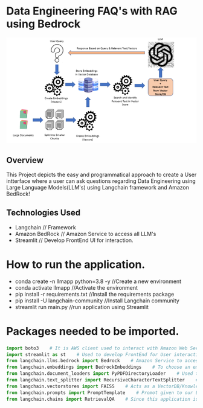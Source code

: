 # Data Engineering FAQ's with RAG using Bedrock
![Project Architecture](ScreenShots/Screenshot6.png)

## Overview
This Project depicts the easy and programmatical approach to create a User intterface where a user can ask questions regarding Data Engineering using Large Language Models(LLM's) using Langchain framework and Amazon BedRock!

## Technologies Used
- Langchain // Framework
- Amazon BedRock // Amazon Service to access all LLM's
- Streamlit // Develop FrontEnd UI for interaction.


# How to run the application.

- conda create -n llmapp python=3.8 -y //Create a new environment
- conda activate llmapp //Activate the environment
- pip install -r requirements.txt //Install the requirements package
- pip install -U langchain-community //Install Langchain community
- streamlit run main.py //run application using Streamlit

# Packages needed to be imported.

```python
import boto3    # It is AWS client used to interact with Amazon Web Services.
import streamlit as st    # Used to develop FrontEnd for User interaction.
from langchain.llms.bedrock import Bedrock    # Amazon Service to access all LLM's using API.
from langchain.embeddings import BedrockEmbeddings    # To choose an embedding model among available in BedRock.
from langchain.document_loaders import PyPDFDirectoryLoader    # Used to load the PDF files to feed our KnowledgeBase.
from langchain.text_splitter import RecursiveCharacterTextSplitter    # This helps in creating the Chunks for our embedding model as it can take only limited tokens at once.
from langchain.vectorstores import FAISS    # Acts as a VectorDB/KnowledgeBase to store the vectors/embeddings which can later be accessed by our LLM.
from langchain.prompts import PromptTemplate    # Promot given to our LLM Application, refers how our application should work.
from langchain.chains import RetrievalQA    # Since this application is a question and answer type, we use RetrievalQA.
```




